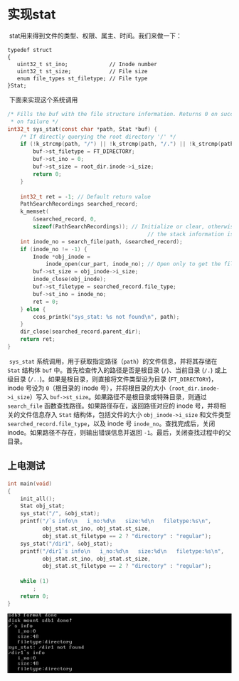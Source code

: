 # 实现stat

​	stat用来得到文件的类型、权限、属主、时间。我们来做一下：

```
typedef struct
{
   uint32_t st_ino;             // Inode number
   uint32_t st_size;            // File size
   enum file_types st_filetype; // File type
}Stat;
```

​	下面来实现这个系统调用

```c
/* Fills the buf with the file structure information. Returns 0 on success, -1
 * on failure */
int32_t sys_stat(const char *path, Stat *buf) {
    /* If directly querying the root directory '/' */
    if (!k_strcmp(path, "/") || !k_strcmp(path, "/.") || !k_strcmp(path, "/..")) {
        buf->st_filetype = FT_DIRECTORY;
        buf->st_ino = 0;
        buf->st_size = root_dir.inode->i_size;
        return 0;
    }

    int32_t ret = -1; // Default return value
    PathSearchRecordings searched_record;
    k_memset(
        &searched_record, 0,
        sizeof(PathSearchRecordings)); // Initialize or clear, otherwise
                                            // the stack information is unknown
    int inode_no = search_file(path, &searched_record);
    if (inode_no != -1) {
        Inode *obj_inode =
            inode_open(cur_part, inode_no); // Open only to get the file size
        buf->st_size = obj_inode->i_size;
        inode_close(obj_inode);
        buf->st_filetype = searched_record.file_type;
        buf->st_ino = inode_no;
        ret = 0;
    } else {
        ccos_printk("sys_stat: %s not found\n", path);
    }
    dir_close(searched_record.parent_dir);
    return ret;
}
```

​	`sys_stat` 系统调用，用于获取指定路径（`path`）的文件信息，并将其存储在 `Stat` 结构体 `buf` 中。首先检查传入的路径是否是根目录 (`/`)、当前目录 (`/.`) 或上级目录 (`/..`)。如果是根目录，则直接将文件类型设为目录 (`FT_DIRECTORY`)，inode 号设为 `0`（根目录的 inode 号），并将根目录的大小（`root_dir.inode->i_size`）写入 `buf->st_size`。如果路径不是根目录或特殊目录，则通过 `search_file` 函数查找路径。如果路径存在，返回路径对应的 inode 号，并将相关的文件信息存入 `Stat` 结构体，包括文件的大小 `obj_inode->i_size` 和文件类型 `searched_record.file_type`，以及 inode 号 `inode_no`。查找完成后，关闭 inode。如果路径不存在，则输出错误信息并返回 `-1`。最后，关闭查找过程中的父目录。

## 上电测试

```c
int main(void)
{
    init_all();
    Stat obj_stat;
    sys_stat("/", &obj_stat);
    printf("/`s info\n   i_no:%d\n   size:%d\n   filetype:%s\n",
           obj_stat.st_ino, obj_stat.st_size,
           obj_stat.st_filetype == 2 ? "directory" : "regular");
    sys_stat("/dir1", &obj_stat);
    printf("/dir1`s info\n   i_no:%d\n   size:%d\n   filetype:%s\n",
           obj_stat.st_ino, obj_stat.st_size,
           obj_stat.st_filetype == 2 ? "directory" : "regular");

    while (1)
        ;
    return 0;
}
```

![image-20250309234331926](./13.10_stat/image-20250309234331926.png)
